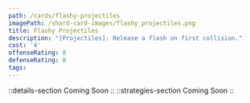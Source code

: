 ```yaml
---
path: /cards/flashy-projectiles
imagePath: /shard-card-images/flashy_projectiles.png
title: Flashy Projectiles
description: "[Projectiles]: Release a flash on first collision."
cost: '4'
offenseRating: 0
defenseRating: 0
tags:
---
```

::details-section
Coming Soon
::
::strategies-section
Coming Soon
::